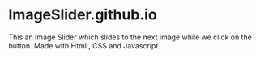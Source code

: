 # ImageSlider.github.io
 This an Image Slider which slides to the next image while we click on the button. Made with Html , CSS and Javascript.
